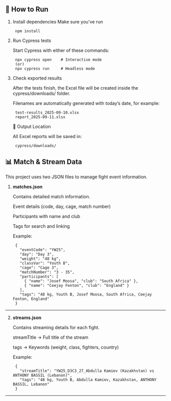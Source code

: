 ## 🚀 How to Run

1. Install dependencies
Make sure you’ve run

	

		npm install

2. Run Cypress tests
	
	Start Cypress with either of these commands:

	    npx cypress open    # Interactive mode
	    (or)
	    npx cypress run     # Headless mode

3. Check exported results
	
	After the tests finish, the Excel file will be created inside the cypress/downloads/ folder.

	Filenames are automatically generated with today’s date, for example:
			

		test-results_2025-09-10.xlsx
		report_2025-09-11.xlsx
	
	📂 Output Location

	All Excel reports will be saved in:

	    cypress/downloads/

## 📊 Match & Stream Data

This project uses two JSON files to manage fight event information.

1. **matches.json**

	Contains detailed match information.

	Event details (code, day, cage, match number)

	Participants with name and club

	Tags for search and linking
	
	Example:

	    {
	      "eventCode": "YW25",
	      "day": "Day 3",
	      "weight": "48 kg",
	      "classVar": "Youth B",
	      "cage": "Cage 3",
	      "matchNumber": "3 - 35",
	      "participants": [
	        { "name": "Josef Moosa", "club": "South Africa" },
	        { "name": "Ceejay Fenton", "club": "England" }
	      ],
	      "tags": "48 kg, Youth B, Josef Moosa, South Africa, Ceejay Fenton, England"
	    }
---
2. **streams.json**
	
	Contains streaming details for each fight.

	streamTitle → Full title of the stream

	tags → Keywords (weight, class, fighters, country)

	Example:

	    {
	      "streamTitle": "YW25_D3C3_27_Abdulla Kamiev (Kazakhstan) vs ANTHONY BASSIL (Lebanon)",
	      "tags": "48 kg, Youth B, Abdulla Kamiev, Kazakhstan, ANTHONY BASSIL, Lebanon"
	    }
----
